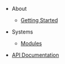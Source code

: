 <!-- markdownlint-disable first-line-h1 -->

- About

    - [Getting Started](about/getting-started.md)
- Systems

    - [Modules](systems/modules.md)

- [API Documentation](https://industrialvalley.dev/api/IndustrialValley.html)
